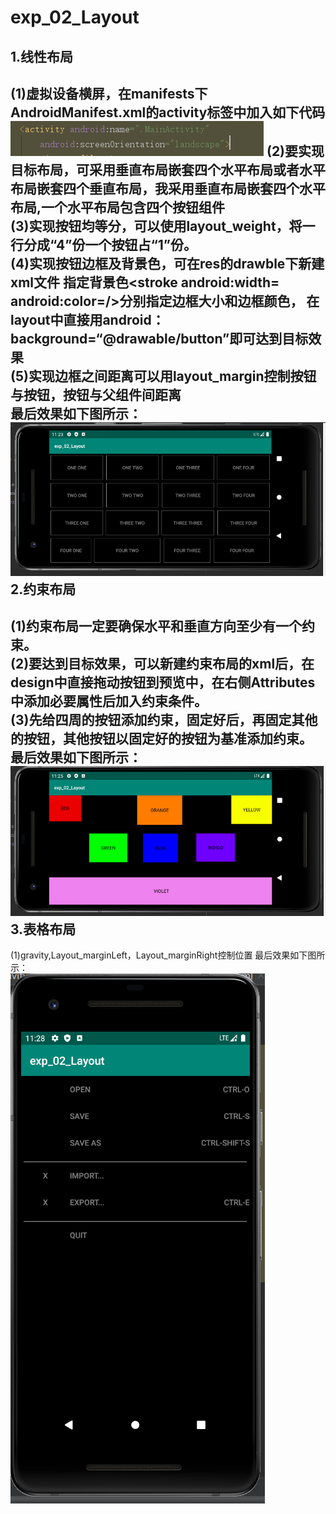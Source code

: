 # exp_02_Layout

1.线性布局
--------
(1)虚拟设备横屏，在manifests下AndroidManifest.xml的activity标签中加入如下代码</br>
![](https://github.com/Xiaohui-Song/exp_02_Layout/blob/main/pictures/4.PNG)
(2)要实现目标布局，可采用垂直布局嵌套四个水平布局或者水平布局嵌套四个垂直布局，我采用垂直布局嵌套四个水平布局,一个水平布局包含四个按钮组件</br>
(3)实现按钮均等分，可以使用layout_weight，将一行分成“4”份一个按钮占“1”份。</br>
(4)实现按钮边框及背景色，可在res的drawble下新建xml文件 <solid android:color=/>指定背景色<stroke android:width= android:color=/>分别指定边框大小和边框颜色，
在layout中直接用android：background=“@drawable/button”即可达到目标效果</br>
(5)实现边框之间距离可以用layout_margin控制按钮与按钮，按钮与父组件间距离</br>
最后效果如下图所示：</br>
![exp_01](https://github.com/Xiaohui-Song/exp_02_Layout/blob/main/pictures/exp1.PNG)
2.约束布局
---------
(1)约束布局一定要确保水平和垂直方向至少有一个约束。</br>
(2)要达到目标效果，可以新建约束布局的xml后，在design中直接拖动按钮到预览中，在右侧Attributes中添加必要属性后加入约束条件。</br>
(3)先给四周的按钮添加约束，固定好后，再固定其他的按钮，其他按钮以固定好的按钮为基准添加约束。</br>
 最后效果如下图所示：</br>
 ![exp_02](https://github.com/Xiaohui-Song/exp_02_Layout/blob/main/pictures/exp2.PNG)
 3.表格布局
 -------------
 (1)gravity,Layout_marginLeft，Layout_marginRight控制位置
 最后效果如下图所示：</br>
 ![exp-03](https://github.com/Xiaohui-Song/exp_02_Layout/blob/main/pictures/exp3.PNG)
 
